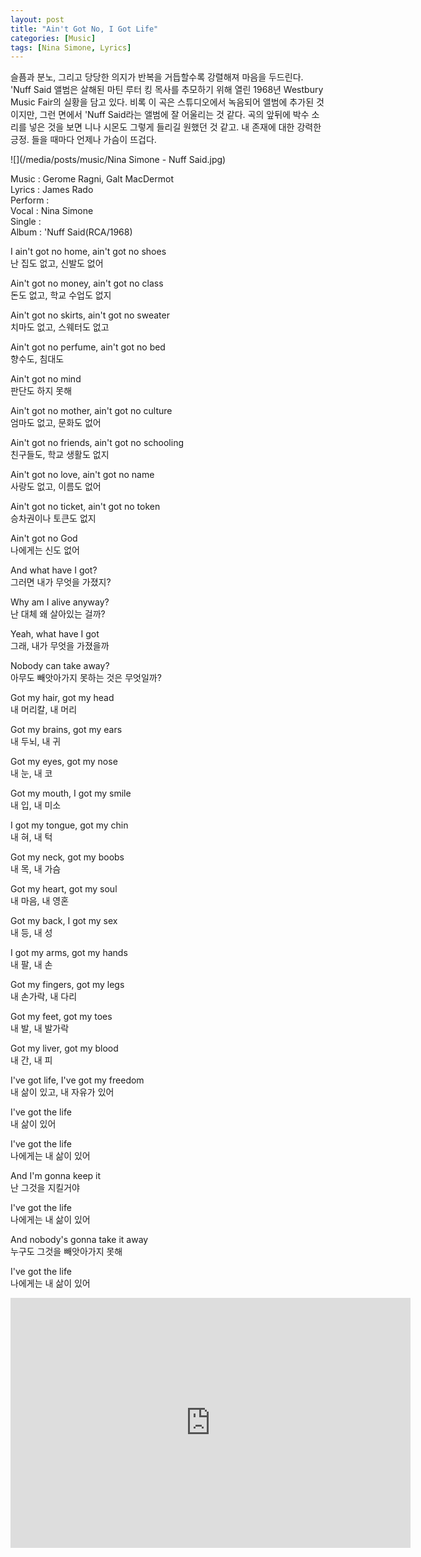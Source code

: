 ```yaml
---
layout: post
title: "Ain't Got No, I Got Life"
categories: [Music]
tags: [Nina Simone, Lyrics]
---
```


슬픔과 분노, 그리고 당당한 의지가 반복을 거듭할수록 강렬해져 마음을 두드린다. 'Nuff Said 앨범은 살해된 마틴 루터 킹 목사를 추모하기 위해 열린 1968년 Westbury Music Fair의 실황을 담고 있다. 비록 이 곡은 스튜디오에서 녹음되어 앨범에 추가된 것이지만, 그런 면에서 'Nuff Said라는 앨범에 잘 어울리는 것 같다. 곡의 앞뒤에 박수 소리를 넣은 것을 보면 니나 시몬도 그렇게 들리길 원했던 것 같고. 내 존재에 대한 강력한 긍정. 들을 때마다 언제나 가슴이 뜨겁다.

![](/media/posts/music/Nina Simone - Nuff Said.jpg)

Music : Gerome Ragni, Galt MacDermot  
Lyrics : James Rado  
Perform :   
Vocal : Nina Simone  
Single :   
Album : 'Nuff Said(RCA/1968)  

I ain't got no home, ain't got no shoes  
난 집도 없고, 신발도 없어  

Ain't got no money, ain't got no class  
돈도 없고, 학교 수업도 없지  

Ain't got no skirts, ain't got no sweater  
치마도 없고, 스웨터도 없고  

Ain't got no perfume, ain't got no bed  
향수도, 침대도  

Ain't got no mind  
판단도 하지 못해  

Ain't got no mother, ain't got no culture  
엄마도 없고, 문화도 없어  

Ain't got no friends, ain't got no schooling  
친구들도, 학교 생활도 없지  

Ain't got no love, ain't got no name  
사랑도 없고, 이름도 없어  

Ain't got no ticket, ain't got no token  
승차권이나 토큰도 없지  

Ain't got no God  
나에게는 신도 없어  

And what have I got?  
그러면 내가 무엇을 가졌지?  

Why am I alive anyway?  
난 대체 왜 살아있는 걸까?  

Yeah, what have I got  
그래, 내가 무엇을 가졌을까  

Nobody can take away?  
아무도 빼앗아가지 못하는 것은 무엇일까?  

Got my hair, got my head  
내 머리칼, 내 머리  

Got my brains, got my ears  
내 두뇌, 내 귀  

Got my eyes, got my nose  
내 눈, 내 코  

Got my mouth, I got my smile  
내 입, 내 미소  

I got my tongue, got my chin  
내 혀, 내 턱  

Got my neck, got my boobs  
내 목, 내 가슴  

Got my heart, got my soul  
내 마음, 내 영혼  

Got my back, I got my sex  
내 등, 내 성  

I got my arms, got my hands  
내 팔, 내 손  

Got my fingers, got my legs  
내 손가락, 내 다리  

Got my feet, got my toes  
내 발, 내 발가락  

Got my liver, got my blood  
내 간, 내 피  

I've got life, I've got my freedom  
내 삶이 있고, 내 자유가 있어  

I've got the life  
내 삶이 있어  

I've got the life  
나에게는 내 삶이 있어  

And I'm gonna keep it  
난 그것을 지킬거야  

I've got the life  
나에게는 내 삶이 있어  

And nobody's gonna take it away  
누구도 그것을 빼앗아가지 못해  

I've got the life  
나에게는 내 삶이 있어  

<iframe width="640" height="400" src="https://www.youtube.com/embed/L5jI9I03q8E" frameborder="0" allow="accelerometer; autoplay; encrypted-media; gyroscope; picture-in-picture" allowfullscreen></iframe>
